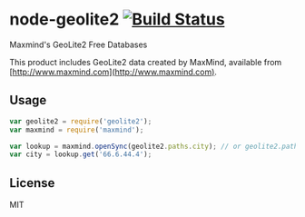 node-geolite2 [![Build Status](https://travis-ci.org/runk/node-geolite2.png)](https://travis-ci.org/runk/node-geolite2)
========

Maxmind's GeoLite2 Free Databases

This product includes GeoLite2 data created by MaxMind, available from [http://www.maxmind.com](http://www.maxmind.com).


## Usage

```javascript
var geolite2 = require('geolite2');
var maxmind = require('maxmind');

var lookup = maxmind.openSync(geolite2.paths.city); // or geolite2.paths.country
var city = lookup.get('66.6.44.4');
```

## License

MIT
